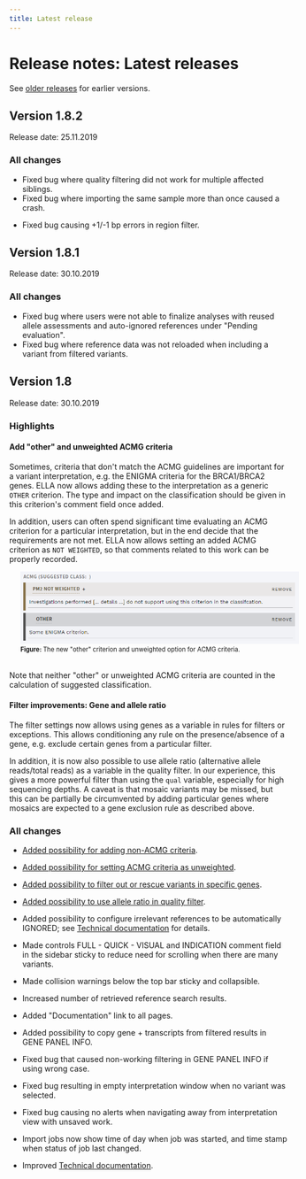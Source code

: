 ```yaml
---
title: Latest release
---
```


# Release notes: Latest releases

See [older releases](/releasenotes/olderreleases.md) for earlier versions.

## Version 1.8.2

Release date: 25.11.2019

### All changes

<!-- MR !342 -->
- Fixed bug where quality filtering did not work for multiple affected siblings. 
- Fixed bug where importing the same sample more than once caused a crash.
<!-- MR!344 -->
- Fixed bug causing +1/-1 bp errors in region filter.

## Version 1.8.1

Release date: 30.10.2019

### All changes

<!-- MR !339 -->
- Fixed bug where users were not able to finalize analyses with reused allele assessments and auto-ignored references under "Pending evaluation".
- Fixed bug where reference data was not reloaded when including a variant from filtered variants.

## Version 1.8

Release date: 30.10.2019

### Highlights

#### Add "other" and unweighted ACMG criteria

Sometimes, criteria that don't match the ACMG guidelines are important for a variant interpretation, e.g. the ENIGMA criteria for the BRCA1/BRCA2 genes. ELLA now allows adding these to the interpretation as a generic `OTHER` criterion. The type and impact on the classification should be given in this criterion's comment field once added.

In addition, users can often spend significant time evaluating an ACMG criterion for a particular interpretation, but in the end decide that the requirements are not met. ELLA now allows setting an added ACMG criterion as `NOT WEIGHTED`, so that comments related to this work can be properly recorded.

<div style="text-indent: 4%;">
    <img src="./img/1-8-ACMG-other-unweighted.png">
    <br>
    <div style="font-size: 80%;">
        <strong>Figure: </strong>The new "other" criterion and unweighted option for ACMG criteria.
    </div>
    <br>
</div>

Note that neither "other" or unweighted ACMG criteria are counted in the calculation of suggested classification.

#### Filter improvements: Gene and allele ratio

The filter settings now allows using genes as a variable in rules for filters or exceptions. This allows conditioning any rule on the presence/absence of a gene, e.g. exclude certain genes from a particular filter.

In addition, it is now also possible to use allele ratio (alternative allele reads/total reads) as a variable in the quality filter. In our experience, this gives a more powerful filter than using the `qual` variable, especially for high sequencing depths. A caveat is that mosaic variants may be missed, but this can be partially be circumvented by adding particular genes where mosaics are expected to a gene exclusion rule as described above.


### All changes

<!-- MR !324 -->
- [Added possibility for adding non-ACMG criteria](#acmg-add-other-and-unweighted-criteria).
<!-- MR !324 -->
- [Added possibility for setting ACMG criteria as unweighted](#acmg-add-other-and-unweighted-criteria).
<!-- MR !327 -->
- [Added possibility to filter out or rescue variants in specific genes](#filter-improvements-gene-and-allele-ratio).
<!-- MR !331 -->
- [Added possibility to use allele ratio in quality filter](#filter-improvements-gene-and-allele-ratio).
<!-- MR !317 -->
- Added possibility to configure irrelevant references to be automatically IGNORED; see [Technical documentation](/technical/uioptions.html#define-references-as-ignored) for details.
<!-- MR !318 -->
- Made controls FULL - QUICK - VISUAL and INDICATION comment field in the sidebar sticky to reduce need for scrolling when there are many variants.
<!-- MR !318 -->
- Made collision warnings below the top bar sticky and collapsible.
<!-- MR !325 -->
- Increased number of retrieved reference search results.
<!-- MR !332 -->
- Added "Documentation" link to all pages.
<!-- MR !333-->
- Added possibility to copy gene + transcripts from filtered results in GENE PANEL INFO.
<!-- MR !333-->
- Fixed bug that caused non-working filtering in GENE PANEL INFO if using wrong case.
<!-- MR !320 -->
- Fixed bug resulting in empty interpretation window when no variant was selected.
<!-- MR !326 -->
- Fixed bug causing no alerts when navigating away from interpretation view with unsaved work.
<!-- MR !334 -->
- Import jobs now show time of day when job was started, and time stamp when status of job last changed.
<!-- MR !319 -->
- Improved [Technical documentation](/technical/).
